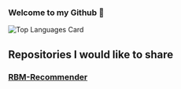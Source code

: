 ### Welcome to my Github 👋

![Top Languages Card](https://github-readme-stats.vercel.app/api/top-langs/?username=H4D32&theme=swift&layout=compact)

## Repositories I would like to share

### [RBM-Recommender](https://github.com/H4D32/RBM-Recommender)

<!--
**H4D32/H4D32** is a ✨ _special_ ✨ repository because its `README.md` (this file) appears on your GitHub profile.

Here are some ideas to get you started:

- 🔭 I’m currently working on ...
- 🌱 I’m currently learning ...
- 👯 I’m looking to collaborate on ...
- 🤔 I’m looking for help with ...
- 💬 Ask me about ...
- 📫 How to reach me: ...
- 😄 Pronouns: ...
- ⚡ Fun fact: ...
-->
